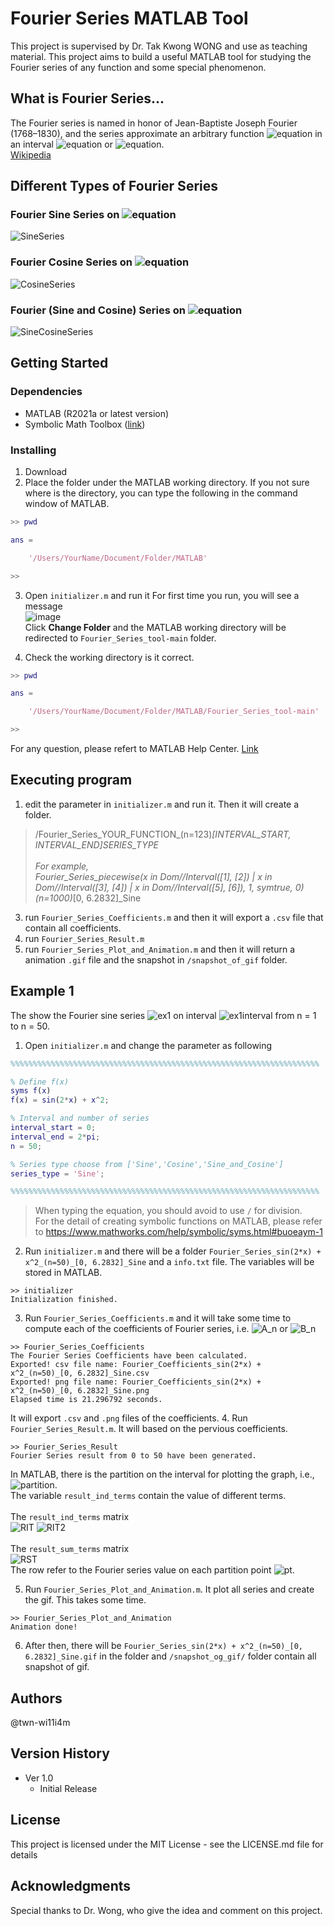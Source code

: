 # Fourier Series MATLAB Tool
This project is supervised by Dr. Tak Kwong WONG and use as teaching material. This project aims to build a useful MATLAB tool for studying the Fourier series of any function and some special phenomenon.

## What is Fourier Series...
The Fourier series is named in honor of Jean-Baptiste Joseph Fourier (1768–1830), and the series approximate an arbitrary function ![equation](http://www.sciweavers.org/upload/Tex2Img_1625132683/eqn.png) in an interval ![equation](http://www.sciweavers.org/upload/Tex2Img_1625132830/eqn.png) or ![equation](http://www.sciweavers.org/upload/Tex2Img_1625132916/eqn.png). <br>
[Wikipedia](https://en.wikipedia.org/wiki/Fourier_series)

## Different Types of Fourier Series
### Fourier Sine Series on ![equation](http://www.sciweavers.org/upload/Tex2Img_1625132830/eqn.png)
![SineSeries](http://www.sciweavers.org/upload/Tex2Img_1625135508/eqn.png)
### Fourier Cosine Series on ![equation](http://www.sciweavers.org/upload/Tex2Img_1625132830/eqn.png)
![CosineSeries](http://www.sciweavers.org/upload/Tex2Img_1625135678/eqn.png)
### Fourier (Sine and Cosine) Series on ![equation](http://www.sciweavers.org/upload/Tex2Img_1625132916/eqn.png)
![SineCosineSeries](http://www.sciweavers.org/upload/Tex2Img_1625136045/eqn.png)


## Getting Started
### Dependencies
- MATLAB (R2021a or latest version)
- Symbolic Math Toolbox ([link](https://www.mathworks.com/help/symbolic/))

### Installing
1. Download
2. Place the folder under the MATLAB working directory. If you not sure where is the directory, you can type the following in the command window of MATLAB.
``` matlab
>> pwd

ans =

    '/Users/YourName/Document/Folder/MATLAB'

>>
```
3. Open ```initializer.m``` and run it
For first time you run, you will see a message <br>
![image](https://user-images.githubusercontent.com/67225779/124116060-1a412980-daa1-11eb-873a-689b16ba0ff5.png) <br>
Click **Change Folder** and the MATLAB working directory will be redirected to ```Fourier_Series_tool-main``` folder. <br>

4. Check the working directory is it correct.
``` matlab
>> pwd

ans =

    '/Users/YourName/Document/Folder/MATLAB/Fourier_Series_tool-main'

>>
```
For any question, please refert to MATLAB Help Center. [Link](https://www.mathworks.com/help/matlab/file-operations.html?s_tid=CRUX_lftnav)

## Executing program
1. edit the parameter in ```initializer.m``` and run it. Then it will create a folder.
> /Fourier_Series_YOUR_FUNCTION_(n=123)_[INTERVAL_START, INTERVAL_END]_SERIES_TYPE <br>
> <br>
> For example, <br>
> Fourier_Series_piecewise(x in Dom//Interval([1], [2]) | x in Dom//Interval([3], [4]) | x in Dom//Interval([5], [6]), 1, symtrue, 0)_(n=1000)_[0, 6.2832]_Sine
3. run ```Fourier_Series_Coefficients.m``` and then it will export a ```.csv``` file that contain all coefficients.
4. run ```Fourier_Series_Result.m```
5. run ```Fourier_Series_Plot_and_Animation.m``` and then it will return a animation ```.gif``` file and the snapshot in ```/snapshot_of_gif``` folder.

## Example 1

The show the Fourier sine series ![ex1](http://www.sciweavers.org/upload/Tex2Img_1625145951/eqn.png) on interval ![ex1interval](http://www.sciweavers.org/upload/Tex2Img_1625141408/eqn.png) from n = 1 to n = 50.

1. Open ```initializer.m``` and change the parameter as following
```matlab
%%%%%%%%%%%%%%%%%%%%%%%%%%%%%%%%%%%%%%%%%%%%%%%%%%%%%%%%%%%%%%%%%%%%%

% Define f(x)
syms f(x)
f(x) = sin(2*x) + x^2;

% Interval and number of series
interval_start = 0;
interval_end = 2*pi;
n = 50;

% Series type choose from ['Sine','Cosine','Sine_and_Cosine']
series_type = 'Sine';

%%%%%%%%%%%%%%%%%%%%%%%%%%%%%%%%%%%%%%%%%%%%%%%%%%%%%%%%%%%%%%%%%%%%%
```
> When typing the equation, you should avoid to use ```/``` for division. <br>
> For the detail of creating symbolic functions on MATLAB, please refer to https://www.mathworks.com/help/symbolic/syms.html#buoeaym-1

2. Run ```initializer.m``` and there will be a folder ```Fourier_Series_sin(2*x) + x^2_(n=50)_[0, 6.2832]_Sine``` and a ```info.txt``` file. The variables will be stored in MATLAB.
```
>> initializer
Initialization finished.
```
3. Run ```Fourier_Series_Coefficients.m``` and it will take some time to compute each of the coefficients of Fourier series, i.e. ![A_n](http://www.sciweavers.org/upload/Tex2Img_1625143324/eqn.png) or ![B_n](http://www.sciweavers.org/upload/Tex2Img_1625143359/eqn.png)
```
>> Fourier_Series_Coefficients
The Fourier Series Coefficients have been calculated.
Exported! csv file name: Fourier_Coefficients_sin(2*x) + x^2_(n=50)_[0, 6.2832]_Sine.csv
Exported! png file name: Fourier_Coefficients_sin(2*x) + x^2_(n=50)_[0, 6.2832]_Sine.png
Elapsed time is 21.296792 seconds.
```
It will export ```.csv```  and ```.png``` files of the coefficients.
4. Run ```Fourier_Series_Result.m```. It will based on the pervious coefficients.
``` 
>> Fourier_Series_Result
Fourier Series result from 0 to 50 have been generated.
```
In MATLAB, there is the partition on the interval for plotting the graph, i.e., ![partition](http://www.sciweavers.org/upload/Tex2Img_1625146561/eqn.png). <br>
The variable ```result_ind_terms``` contain the value of different terms. <br>
<br>
The ```result_ind_terms``` matrix<br>
![RIT](http://www.sciweavers.org/upload/Tex2Img_1625147956/eqn.png) ![RIT2](http://www.sciweavers.org/upload/Tex2Img_1625147997/eqn.png) <br>
<br>
The ```result_sum_terms``` matrix<br>
![RST](http://www.sciweavers.org/upload/Tex2Img_1625148429/eqn.png) <br>
The row refer to the Fourier series value on each partition point ![pt](http://www.sciweavers.org/upload/Tex2Img_1625148586/eqn.png). <br>

5. Run ```Fourier_Series_Plot_and_Animation.m```. It plot all series and create the gif. This takes some time.
```
>> Fourier_Series_Plot_and_Animation
Animation done!
```
6. After then, there will be ```Fourier_Series_sin(2*x) + x^2_(n=50)_[0, 6.2832]_Sine.gif``` in the folder and ```/snapshot_og_gif/``` folder contain all snapshot of gif.

## Authors
@twn-wi11i4m

## Version History
* Ver 1.0
  - Initial Release

## License
This project is licensed under the MIT License - see the LICENSE.md file for details

## Acknowledgments
Special thanks to Dr. Wong, who give the idea and comment on this project.
